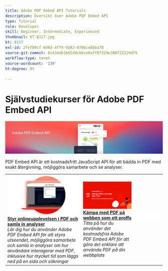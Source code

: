```yaml
---
title: Adobe PDF Embed API Tutorials
description: Översikt över Adobe PDF Embed API
type: Tutorial
role: Developer
skill: Beginner, Intermediate, Experienced
thumbnail: KT-8117.jpg
kt: 8117
exl-id: 2fef89cf-640d-4ff4-9282-070bce8bba78
source-git-commit: 0c434db1665d4cb6ce6aff6f329e300f22129df9
workflow-type: tm+mt
source-wordcount: '139'
ht-degree: 0%

---
```


# Självstudiekurser för Adobe PDF Embed API

![PDF Embed API-banderoll](../assets/pdfembedhero.jpg)

PDF Embed API är ett kostnadsfritt JavaScript API för att bädda in PDF med exakt återgivning, möjliggöra samarbete och se analyser.

<table style="table-layout:fixed">
<tr>
 <td>
   <a href="controlpdfexperience.md">
      <img alt="Styr onlineupplevelsen i PDF och samla in analyser" src="assets/ControlPDF_thumb.png" />
   </a>
    <div>
   <a href="controlpdfexperience.md"><strong>Styr onlineupplevelsen i PDF och samla in analyser</strong></a>
    </div>
    <em>Lär dig hur du använder Adobe PDF Embed API för att styra utseendet, möjliggöra samarbete och samla in analyser om hur användare interagerar med PDF, inklusive hur mycket tid som läggs ned på en sida och sökningar</em>
    <br>
  </td>
  <td>
   <a href="https://experienceleague.adobe.com/docs/adobe-developers-live-events/events/2021/oct2021/pdf-embed-api.html">
      <img alt="Kämpa med PDF på webben som ett proffs" src="assets/Wrangle_1280.png" />
   </a>
    <div>
   <a href="https://experienceleague.adobe.com/docs/adobe-developers-live-events/events/2021/oct2021/pdf-embed-api.html"><strong>Kämpa med PDF på webben som ett proffs</strong></a>
    </div>
    <em>Titta på hur du använder det kostnadsfria Adobe PDF Embed API för att göra det enklare att använda PDF på din webbplats</em>
    <br>
  </td>
  <td>
    <img alt="Mellanrum" src="../assets/WhiteBanner_Placeholder.png" />
    <div>
    <br>
  </td>
</tr>
</table>
